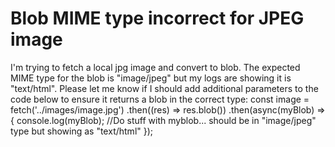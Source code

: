 
# Blob MIME type incorrect for JPEG image

I'm trying to fetch a local jpg image and convert to blob. The expected MIME type for the blob is "image/jpeg" but my logs are showing it is "text/html". Please let me know if I should add additional parameters to the code below to ensure it returns a blob in the correct type:
const image = fetch('../images/image.jpg')
        .then((res) => res.blob())
        .then(async(myBlob) => {
            console.log(myBlob);
            //Do stuff with myblob... should be in "image/jpeg" type but showing as "text/html"
        });


        
